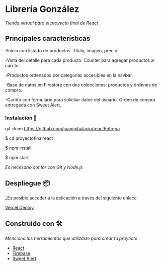 # Librería González

_Tienda virtual para el proyecto final de React_

## Principales características

-Inicio con listado de productos. Título, imagen, precio.

-Vista del detalle para cada producto. Counter para agregar productos al carrito.

-Productos ordenados por categorías accesibles en la navbar.

-Base de datos en Firestore con dos colecciones: productos y órdenes de compra.

-Carrito con formulario para solicitar datos del usuario. Orden de compra entregada con Sweet Alert.


### Instalación 🔧

git clone https://github.com/juampibulacio/reactEntrega

$ cd proyectofinalreact

$ npm install

$ npm start

_Es necesario contar con Git y Node.js_


## Despliegue 📦

_Es posible acceder a la aplicación a través del siguiente enlace

[Vercel Deploy](https://react-entrega.vercel.app/)

## Construido con 🛠️

_Menciona las herramientas que utilizaste para crear tu proyecto_

* [React](https://es.react.dev/)
* [Firebase](https://firebase.google.com/?hl=es)
* [Sweet Alert](https://www.npmjs.com/package/sweetalert)

